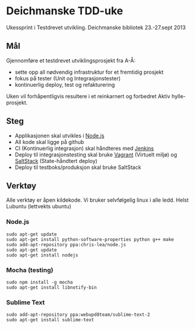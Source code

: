 # Deichmanske TDD-uke

Ukessprint i Testdrevet utvikling. Deichmanske bibliotek 23.-27.sept 2013

## Mål

Gjennomføre et testdrevet utviklingsprosjekt fra A-Å:

* sette opp all nødvendig infrastruktur for et fremtidig prosjekt
* fokus på tester (Unit og Integrasjonstester)
* kontinuerlig deploy, test og refakturering

Uken vil forhåpentligvis resultere i et reinkarnert og forbedret Aktiv hylle-prosjekt. 

## Steg

* Applikasjonen skal utvikles i [Node.js](http://nodejs.org)
* All kode skal ligge på github
* CI (Kontinuerlig integrasjon) skal håndteres med [Jenkins](http://jenkins-ci.org/)
* Deploy til integrasjonstesting skal bruke [Vagrant](http://www.vagrantup.com/) (Virtuelt miljø) og [SaltStack](http://saltstack.com/community.html) (State-håndtert deploy)
* Deploy til testboks/produksjon skal bruke SaltStack

## Verktøy

Alle verktøy er åpen kildekode. Vi bruker selvfølgelig linux i alle ledd. Helst Lubuntu (lettvekts ubuntu)

### Node.js

```
sudo apt-get update
sudo apt-get install python-software-properties python g++ make
sudo add-apt-repository ppa:chris-lea/node.js
sudo apt-get update
sudo apt-get install nodejs
```

### Mocha (testing)

```
sudo npm install -g mocha
sudo apt-get install libnotify-bin
```

### Sublime Text

```
sudo add-apt-repository ppa:webupd8team/sublime-text-2
sudo apt-get install sublime-text
```
